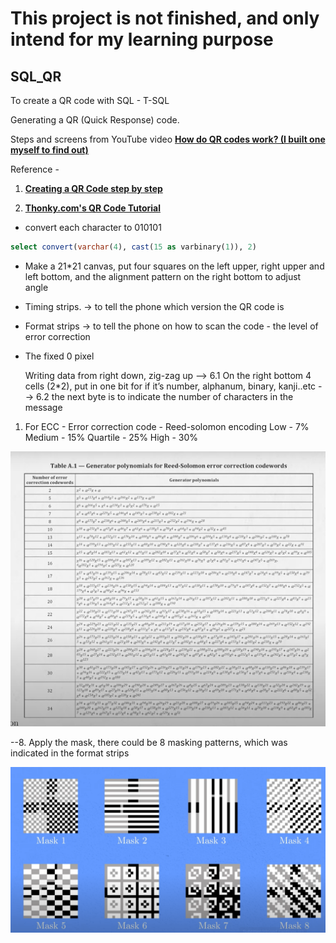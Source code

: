 # This project is not finished, and only intend for my learning purpose

## SQL_QR

To create a QR code with SQL - T-SQL

Generating a QR (Quick Response) code. 

Steps and screens from YouTube video 
**[How do QR codes work? (I built one myself to find out)](https://www.youtube.com/watch?v=w5ebcowAJD8)**

Reference - <br>
1. **[Creating a QR Code step by step](https://www.nayuki.io/page/creating-a-qr-code-step-by-step)**

2. **[Thonky.com's QR Code Tutorial](https://www.thonky.com/qr-code-tutorial/module-placement-matrix)**


* convert each character to 010101

```sql
select convert(varchar(4), cast(15 as varbinary(1)), 2)
```

* Make a 21*21 canvas, put four squares on the left upper, right upper and left bottom, and the alignment pattern on the right bottom to adjust angle

* Timing strips. → to tell the phone which version the QR code is 
 
* Format strips → to tell the phone on how to scan the code - the level of error correction
 
* The fixed 0 pixel 

   Writing data from right down, zig-zag up
--> 6.1 On the right bottom 4 cells (2*2), put in one bit for if it’s number, alphanum, binary, kanji..etc
--> 6.2  the next byte is to indicate the number of characters in the message

1. For ECC - Error correction code - Reed-solomon encoding
Low - 7% 
Medium - 15% 
Quartile - 25% 
High - 30% 

![polynomial](polynomials.png)


--8. Apply the mask,  there could be 8 masking patterns, which was indicated in the format strips
 
![mask](masking_pattern.png)




